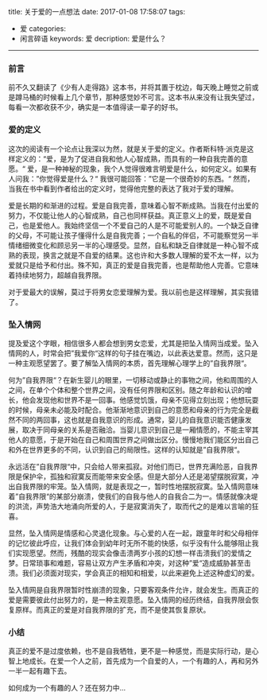 title:  关于爱的一点想法
date: 2017-01-08 17:58:07
tags: 
- 爱
categories: 
- 闲言碎语
keywords: 爱
decription: 爱是什么？

---

### 前言

前不久又翻读了《少有人走得路》这本书，并将其置于枕边，每天晚上睡觉之前或是蹲马桶的时候看上几个章节，那种感觉妙不可言。这本书从来没有让我失望过，每看一次都收获不少，确实是一本值得读一辈子的好书。

### 爱的定义

这次的阅读有一个论点让我深以为然，就是关于爱的定义。作者斯科特·派克是这样定义的：“爱，是为了促进自我和他人心智成熟，而具有的一种自我完善的意愿。“ 爱，是一种神秘的现象，我个人觉得很难言明爱是什么，如何定义。如果有人问我：”你觉得爱是什么？“ 我很可能回答：”它是一个很奇妙的东西。“ 然而，当我在书中看到作者给出的定义时，觉得他完整的表达了我对于爱的理解。

爱是长期的和渐进的过程。爱是自我完善，意味着心智不断成熟。当我在付出爱的努力，不仅能让他人的心智成熟，自己也同样获益。真正意义上的爱，既是爱自己，也是爱他人。我始终坚信一个不爱自己的人是不可能爱别人的。一个缺乏自律的父母，不可能让孩子懂得什么是自我完善；一个自私的伴侣，不可能察觉另一半情绪细微变化和顾忌另一半的心理感受。显然，自私和缺乏自律就是一种心智不成熟的表现，换言之就是不自爱的结果。这也许和大多数人理解的爱不太一样，以为爱就只是给予和付出。殊不知，真正的爱是自我完善，也是帮助他人完善。它意味着持续地努力，超越自我界限。

对于爱最大的误解，莫过于将男女恋爱理解为爱。我以前也是这样理解，其实我错了。

### 坠入情网

提及爱这个字眼，相信很多人都会想到男女恋爱，尤其是把坠入情网当成爱。坠入情网的人，时常会把”我爱你“这样的句子挂在嘴边，以此表达爱意。然而，这只是一种主观愿望罢了。要了解坠入情网的本质，首先理解心理学上的”自我界限“。

何为”自我界限“？在新生婴儿的眼里，一切移动或静止的事物之间，他和周围的人之间，在单个个体和整个世界之间，没有任何界限和区别。随之年龄和认识的增长，他会发现他和世界不是一回事。他感觉饥饿，母亲不见得立刻出现；他想玩耍的时候，母亲未必能及时配合。他渐渐地意识到自己的意愿和母亲的行为完全是截然不同的两回事，这也就是自我意识的形成。通常，婴儿的自我意识能否健康发展，取决于同母亲的关系是否融洽。当婴儿意识到自己是一厢情愿的，不能主宰其他人的意愿，于是开始在自己和周围世界之间做出区分。慢慢地我们能区分出自己和外在世界更多的不同，认识到自己的局限性。这样的认知就是”自我界限“。

永远活在”自我界限“中，只会给人带来孤寂。对他们而已，世界充满险恶，自我界限是保护伞，孤独和寂寞反而能带来安全感。但是大部分人还是渴望摆脱寂寞，冲出自我界限的牢笼。坠入情网，就是表现之一，暂时性地摆脱寂寞。坠入情网意味着”自我界限“的某部分崩溃，使我们的自我与他人的自我合二为一。情感就像决堤的洪流，声势浩大地涌向所爱的人，于是寂寞消失了，取而代之的是难以言喻的狂喜。

显然，坠入情网是情感和心灵退化现象。与心爱的人在一起，跟童年时和父母相伴的记忆彼此呼应，让我们体会到幼年时无所不能的快感，似乎没有什么能够阻止我们实现愿望。然而，残酷的现实会像击溃两岁小孩的幻想一样击溃我们的爱情之梦。日常琐事和难题，容易让双方产生矛盾和冲突，对这种”爱“造成威胁甚至击溃。我们必须面对现实，学会真正的相知和相爱，以此来避免上述这种虚幻的爱。

坠入情网是自我界限暂时性崩溃的现象，只要客观条件允许，就会发生。而真正的爱是需要彼此付出努力的，是一种主观意愿。坠入情网的经历终结，自我界限会恢复原样。而真正的爱是对自我界限的扩充，而不是使其恢复原状。

### 小结

真正的爱不是过度依赖，也不是自我牺牲，更不是一种感觉，而是实际行动，是心智上地成长。在爱一个人之前，首先成为一个自爱的人，一个有趣的人，再和另外一半一起有趣下去。

如何成为一个有趣的人？还在努力中...
